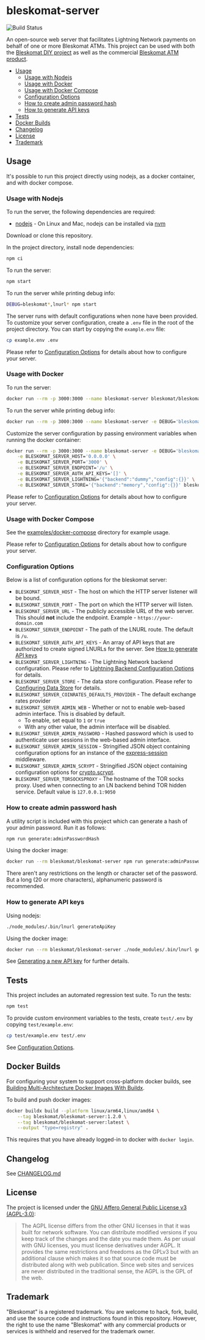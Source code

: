 # bleskomat-server

![Build Status](https://github.com/samotari/bleskomat-server/actions/workflows/tests.yml/badge.svg)

An open-source web server that facilitates Lightning Network payments on behalf of one or more Bleskomat ATMs. This project can be used with both the [Bleskomat DIY project](https://github.com/samotari/bleskomat-diy) as well as the commercial [Bleskomat ATM product](https://www.bleskomat.com).

* [Usage](#usage)
	* [Usage with Nodejs](#usage-with-nodejs)
	* [Usage with Docker](#usage-with-docker)
	* [Usage with Docker Compose](#usage-with-docker-compose)
	* [Configuration Options](#configuration-options)
	* [How to create admin password hash](#how-to-create-admin-password-hash)
	* [How to generate API keys](#how-to-generate-api-keys)
* [Tests](#tests)
* [Docker Builds](#docker-builds)
* [Changelog](#changelog)
* [License](#license)
* [Trademark](#trademark)


## Usage

It's possible to run this project directly using nodejs, as a docker container, and with docker compose.


### Usage with Nodejs

To run the server, the following dependencies are required:

* [nodejs](https://nodejs.org/) - On Linux and Mac, nodejs can be installed via [nvm](https://github.com/creationix/nvm)

Download or clone this repository.

In the project directory, install node dependencies:
```bash
npm ci
```

To run the server:
```bash
npm start
```

To run the server while printing debug info:
```bash
DEBUG=bleskomat*,lnurl* npm start
```

The server runs with default configurations when none have been provided. To customize your server configuration, create a `.env` file in the root of the project directory. You can start by copying the `example.env` file:
```bash
cp example.env .env
```
Please refer to [Configuration Options](#configuration-options) for details about how to configure your server.


### Usage with Docker

To run the server:
```bash
docker run --rm -p 3000:3000 --name bleskomat-server bleskomat/bleskomat-server
```

To run the server while printing debug info:
```bash
docker run --rm -p 3000:3000 --name bleskomat-server -e DEBUG='bleskomat*,lnurl*' bleskomat/bleskomat-server
```

Customize the server configuration by passing environment variables when running the docker container:
```bash
docker run --rm -p 3000:3000 --name bleskomat-server -e DEBUG='bleskomat*,lnurl*' \
	-e BLESKOMAT_SERVER_HOST='0.0.0.0' \
	-e BLESKOMAT_SERVER_PORT='3000' \
	-e BLESKOMAT_SERVER_ENDPOINT='/u' \
	-e BLESKOMAT_SERVER_AUTH_API_KEYS='[]' \
	-e BLESKOMAT_SERVER_LIGHTNING='{"backend":"dummy","config":{}}' \
	-e BLESKOMAT_SERVER_STORE='{"backend":"memory","config":{}}' bleskomat/bleskomat-server
```
Please refer to [Configuration Options](#configuration-options) for details about how to configure your server.


### Usage with Docker Compose

See the [examples/docker-compose](https://github.com/samotari/bleskomat-server/blob/master/examples/docker-compose) directory for example usage.

Please refer to [Configuration Options](#configuration-options) for details about how to configure your server.


### Configuration Options

Below is a list of configuration options for the bleskomat server:
* `BLESKOMAT_SERVER_HOST` - The host on which the HTTP server listener will be bound.
* `BLESKOMAT_SERVER_PORT` - The port on which the HTTP server will listen.
* `BLESKOMAT_SERVER_URL` - The publicly accessible URL of the web server. This should __not__ include the endpoint. Example - `https://your-domain.com`
* `BLESKOMAT_SERVER_ENDPOINT` - The path of the LNURL route. The default is `/u`.
* `BLESKOMAT_SERVER_AUTH_API_KEYS` - An array of API keys that are authorized to create signed LNURLs for the server. See [How to generate API keys](#how-to-generate-api-keys)
* `BLESKOMAT_SERVER_LIGHTNING` - The Lightning Network backend configuration. Please refer to [Lightning Backend Configuration Options](https://github.com/chill117/lnurl-node#lightning-backend-configuration-options) for details.
* `BLESKOMAT_SERVER_STORE` - The data store configuration. Please refer to [Configuring Data Store](https://github.com/chill117/lnurl-node#configuring-data-store) for details.
* `BLESKOMAT_SERVER_COINRATES_DEFAULTS_PROVIDER` - The default exchange rates provider
* `BLESKOMAT_SERVER_ADMIN_WEB` - Whether or not to enable web-based admin interface. This is disabled by default.
	* To enable, set equal to `1` or `true`
	* With any other value, the admin interface will be disabled.
* `BLESKOMAT_SERVER_ADMIN_PASSWORD` - Hashed password which is used to authenticate user sessions in the web-based admin interface.
* `BLESKOMAT_SERVER_ADMIN_SESSION` - Stringified JSON object containing configuration options for an instance of the [express-session](https://github.com/expressjs/session#api) middleware.
* `BLESKOMAT_SERVER_ADMIN_SCRYPT` - Stringified JSON object containing configuration options for [crypto.scrypt](https://nodejs.org/docs/latest-v12.x/api/crypto.html#crypto_crypto_scrypt_password_salt_keylen_options_callback).
* `BLESKOMAT_SERVER_TORSOCKSPROXY` - The hostname of the TOR socks proxy. Used when connecting to an LN backend behind TOR hidden service. Default value is `127.0.0.1:9050`


### How to create admin password hash

A utility script is included with this project which can generate a hash of your admin password. Run it as follows:
```bash
npm run generate:adminPasswordHash
```

Using the docker image:
```bash
docker run --rm bleskomat/bleskomat-server npm run generate:adminPasswordHash -- <PASSWORD>
```

There aren't any restrictions on the length or character set of the password. But a long (20 or more characters), alphanumeric password is recommended.


### How to generate API keys

Using nodejs:
```bash
./node_modules/.bin/lnurl generateApiKey
```

Using the docker image:
```bash
docker run --rm bleskomat/bleskomat-server ./node_modules/.bin/lnurl generateApiKey
```

See [Generating a new API key](https://github.com/chill117/lnurl-node#generating-a-new-api-key) for further details.


## Tests

This project includes an automated regression test suite. To run the tests:
```bash
npm test
```
To provide custom environment variables to the tests, create `test/.env` by copying `test/example.env`:
```bash
cp test/example.env test/.env
```
See [Configuration Options](#configuration-options).


## Docker Builds

For configuring your system to support cross-platform docker builds, see [Building Multi-Architecture Docker Images With Buildx](https://medium.com/@artur.klauser/building-multi-architecture-docker-images-with-buildx-27d80f7e2408).

To build and push docker images:
```bash
docker buildx build --platform linux/arm64,linux/amd64 \
	--tag bleskomat/bleskomat-server:1.2.0 \
	--tag bleskomat/bleskomat-server:latest \
	--output "type=registry" .
```
This requires that you have already logged-in to docker with `docker login`.


## Changelog

See [CHANGELOG.md](https://github.com/samotari/bleskomat-server/blob/master/CHANGELOG.md)


## License

The project is licensed under the [GNU Affero General Public License v3 (AGPL-3.0)](https://tldrlegal.com/license/gnu-affero-general-public-license-v3-(agpl-3.0)):
> The AGPL license differs from the other GNU licenses in that it was built for network software. You can distribute modified versions if you keep track of the changes and the date you made them. As per usual with GNU licenses, you must license derivatives under AGPL. It provides the same restrictions and freedoms as the GPLv3 but with an additional clause which makes it so that source code must be distributed along with web publication. Since web sites and services are never distributed in the traditional sense, the AGPL is the GPL of the web.


## Trademark

"Bleskomat" is a registered trademark. You are welcome to hack, fork, build, and use the source code and instructions found in this repository. However, the right to use the name "Bleskomat" with any commercial products or services is withheld and reserved for the trademark owner.
